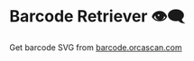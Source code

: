 # Barcode Retriever 👁️‍🗨️

Get barcode SVG from [barcode.orcascan.com](https://barcode.orcascan.com/?data=🫶)